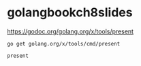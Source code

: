 # golangbookch8slides
https://godoc.org/golang.org/x/tools/present

`go get golang.org/x/tools/cmd/present`

`present`

